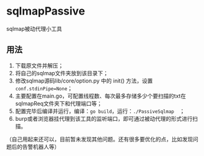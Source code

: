 # sqlmapPassive
sqlmap被动代理小工具

## 用法
1. 下载原文件并解压；
2. 将自己的sqlmap文件夹放到该目录下；
3. 修改sqlmap源码lib/core/option.py 中的 init() 方法，设置`conf.stdinPipe=None`；
4. 主要配置在main.go，可配置线程数、每次最多存储多少个要扫描的txt在sqlmapReq文件夹下和代理端口等；
5. 配置完毕后编译并运行，编译：`go build`，运行：`./PassiveSqlmap  `；
6. burp或者浏览器挂代理到该工具的监听端口，即可通过被动代理的形式进行扫描。

（自己用起来还可以，目前暂未发现其他问题。还有很多要优化的点，比如发现问题后的告警机器人等）

